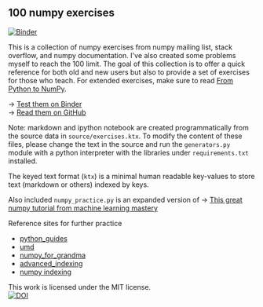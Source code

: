 ## 100 numpy exercises

[![Binder](http://mybinder.org/badge.svg)](http://mybinder.org:/repo/rougier/numpy-100/notebooks/100%20Numpy%20exercises.ipynb)

This is a collection of numpy exercises from numpy mailing list, stack overflow, and numpy documentation. I've also created some problems myself to reach the 100 limit. The goal of this collection is to offer a quick reference for both old and new users but also to provide a set of exercises for those who teach. For extended exercises, make sure to read [From Python to NumPy](http://www.labri.fr/perso/nrougier/from-python-to-numpy/).

→ [Test them on Binder](http://mybinder.org:/repo/rougier/numpy-100/notebooks/100_Numpy_exercises.ipynb)  
→ [Read them on GitHub](100_Numpy_exercises.md)  

Note: markdown and ipython notebook are created programmatically from the source data in `source/exercises.ktx`.
To modify the content of these files, please change the text in the source and run the `generators.py` module with a python
interpreter with the libraries under `requirements.txt` installed.

The keyed text format (`ktx`) is a minimal human readable key-values to store text (markdown or others) indexed by keys. 


Also included `numpy_practice.py` is an expanded version of → [This great numpy tutorial from machine learning mastery](https://www.machinelearningplus.com/python/101-numpy-exercises-python/)

Reference sites for further practice
 - [python_guides](https://pythonguides.com/python-numpy-data-types/)
 - [umd](http://www.cs.umd.edu/~nayeem/courses/MSML605/files/04_Lec4_List_Numpy.pdf)
 - [numpy_for_grandma](https://www.gormanalysis.com/blog/python-numpy-for-your-grandma/)
 - [advanced_indexing](https://nickmccullum.com/advanced-python/numpy-indexing-assignment/)
 - [numpy indexing](https://regenerativetoday.com/indexing-and-slicing-of-1d-2d-and-3d-arrays-using-numpy/)


This work is licensed under the MIT license.  
[![DOI](https://zenodo.org/badge/10173/rougier/numpy-100.svg)](https://zenodo.org/badge/latestdoi/10173/rougier/numpy-100)
